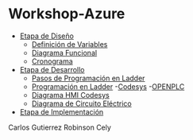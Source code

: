 # Workshop-Azure

- [Etapa de Diseño](#etapa-de-diseño)
    - [Definición de Variables](#definición-de-variables)
    - [Diagrama Funcional](#diagrama-funcional)
    - [Cronograma](#cronograma)
- [Etapa de Desarrollo](#etapa-de-desarrollo)
    - [Pasos de Programación en Ladder](#pasos-programación-ladder)
    - [Programación en Ladder](#programación-en-ladder)
        -[Codesys](#codesys)
        -[OPENPLC](#openplc)
    - [Diagrama HMI Codesys](#diagrama-hmi-codesys)
    - [Diagrama de Circuito Eléctrico](#diagrama-circuito-eléctrico)
- [Etapa de Implementación](#etapa-de-implementación)

Carlos Gutierrez
Robinson Cely
